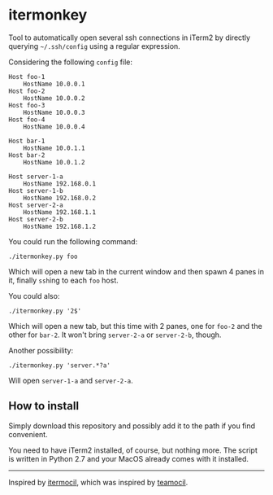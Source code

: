 
# itermonkey

Tool to automatically open several ssh connections in iTerm2 by directly querying `~/.ssh/config` using a regular expression.

Considering the following `config` file:

```
Host foo-1
    HostName 10.0.0.1
Host foo-2
    HostName 10.0.0.2
Host foo-3
    HostName 10.0.0.3
Host foo-4
    HostName 10.0.0.4

Host bar-1
    HostName 10.0.1.1
Host bar-2
    HostName 10.0.1.2

Host server-1-a
    HostName 192.168.0.1
Host server-1-b
    HostName 192.168.0.2
Host server-2-a
    HostName 192.168.1.1
Host server-2-b
    HostName 192.168.1.2
```

You could run the following command:

    ./itermonkey.py foo

Which will open a new tab in the current window and then spawn 4 panes in it, finally `ssh`ing to each `foo` host.

You could also:

    ./itermonkey.py '2$'

Which will open a new tab, but this time with 2 panes, one for `foo-2` and the other for `bar-2`. It won't bring `server-2-a` or `server-2-b`, though.

Another possibility:

    ./itermonkey.py 'server.*?a'

Will open `server-1-a` and `server-2-a`.

## How to install

Simply download this repository and possibly add it to the path if you find convenient.

You need to have iTerm2 installed, of course, but nothing more. The script is written in Python 2.7 and your MacOS already comes with it installed.

---

Inspired by [itermocil](https://github.com/TomAnthony/itermocil), which was inspired by [teamocil](https://github.com/remiprev/teamocil).
